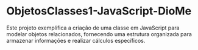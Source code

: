 # ObjetosClasses1-JavaScript-DioMe
Este projeto exemplifica a criação de uma classe em JavaScript para modelar objetos relacionados, fornecendo uma estrutura organizada para armazenar informações e realizar cálculos específicos.
